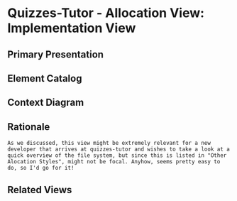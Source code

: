 # Quizzes-Tutor - Allocation View: Implementation View

## Primary Presentation

## Element Catalog

## Context Diagram

## Rationale
`As we discussed, this view might be extremely relevant for a new developer that arrives at quizzes-tutor and wishes to take a look at a quick overview of the file system, but since this is listed in "Other Alocation Styles", might not be focal. Anyhow, seems pretty easy to do, so I'd go for it!`

## Related Views

